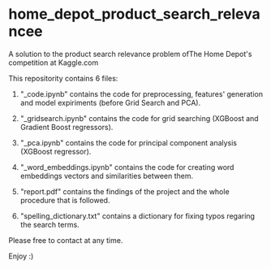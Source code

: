 # home_depot_product_search_relevancee
A solution to the product search relevance problem ofThe Home Depot's competition at Kaggle.com

This repositority contains 6 files:

1. "_code.ipynb" contains the code for preprocessing, features' generation and model expiriments (before Grid Search and PCA).

2. "_gridsearch.ipynb" contains the code for grid searching (XGBoost and Gradient Boost regressors).

3. "_pca.ipynb" contains the code for principal component analysis (XGBoost regressor).

4. "_word_embeddings.ipynb" contains the code for creating word embeddings vectors and similarities between them.

6. "report.pdf" contains the findings of the project and the whole procedure that is followed.

6. "spelling_dictionary.txt" contains a dictionary for fixing typos regaring the search terms.

Please free to contact at any time.  

Enjoy :) 
